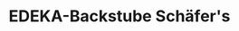 ---
title: "EDEKA-Backstube Schäfer's"
url: /halle-saale/edeka-backstube-schaefers/
shop: Bäckerei
---